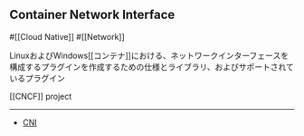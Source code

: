## Container Network Interface

#[[Cloud Native]] #[[Network]]

LinuxおよびWindows[[コンテナ]]における、ネットワークインターフェースを構成するプラグインを作成するための仕様とライブラリ、およびサポートされているプラグイン

[[CNCF]] project

---

- [CNI](https://www.cni.dev/)